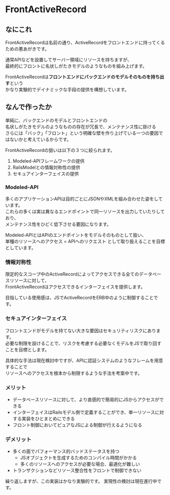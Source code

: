 # FrontActiveRecord

## なにこれ
FrontActiveRecordは名前の通り、ActiveRecordをフロントエンドに持ってくるための悪あがきです。  
  
通常APIなどを設置してサーバー領域にリソースを持ちますが、  
最終的にフロントに名状しがたきモデルのようなものを組み上げます。  
  
FrontActiveRecordは**フロントエンドにバックエンドのモデルそのものを持ち出す**という  
かなり実験的でデイナミックな手段の提供を構想しています。


## なんで作ったか

単純に、バックエンドのモデルとフロントエンドの  
名状しがたきモデルのようなものの存在が冗長で、メンテナンス性に掛ける  
さらには「バック」「フロント」という明確な壁を作り上げている一つの要因ではないかと考えているからです。
  
FrontActiveRecordの狙いは以下の３つに絞られます。  
1. Modeled-APIフレームワークの提供  
2. RailsModelとの情報対称性の提供  
2. セキュアインターフェイスの提供  

### Modeled-API
多くのアプリケーションAPIは目的ごとにJSONやXMLを組み合わせた姿をしています。  
これらの多くは実は異なるエンドポイントで同一リソースを出力していたりしており、    
メンテナンス性をひどく低下させる要因になります。  
  
Modeled-APIとはAPIのエンドポイントをモデルそのものとして扱い、  
単種のリソースへのアクセス = APIへのリクエスト として取り扱えることを目標としています。  


### 情報対称性
限定的なスコープ中のActiveRecordによってアクセスできる全てのデータベースリソースに対して、  
FrontActiveRecordはアクセスできるインターフェイスを提供します。  
  
目指している使用感は、JSでActiveRecordをERB中のように制御することです。  


### セキュアインターフェイス
フロントエンドがモデルを持てない大きな要因はセキュリティリスクにあります。  
必要な制限を設けることで、リスクを考慮する必要なくモデルをJSで取り回すことを目標とします。  

具体的な手法は現在検討中ですが、APIに認証システムのようなフレームを用意することで  
リソースへのアクセスを根本から制限するような手法を考案中です。


### メリット
* データベースリソースに対して、より直感的で簡易的にJSからアクセスができる
* インターフェイスはRailsモデル側で定義することができ、単一リソースに対する実装をひとまとめにできる
* フロント制御においてピュアなJSによる制御が行えるようになる

### デメリット
* 多くの面でパフォーマンス的バッドステータスを持つ
  * JSオブジェクトを生成するためのコンパイル時間がかかる
  * 多くのリソースへのアクセスが必要な場合、最適化が難しい
* トランザクションなどリソース整合性をフロントで制御できない


繰り返しますが、この実装はかなり実験的です。
実現性の検討は現在進行中です。
